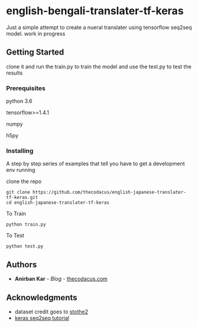 # english-bengali-translater-tf-keras

Just a simple attempt to create a nueral translater using tensorflow seq2seq model. work in progress

## Getting Started

clone it and run the train.py to train the model and use the test.py to test the results 

### Prerequisites

python 3.6

tensorflow>=1.4.1

numpy

h5py

### Installing

A step by step series of examples that tell you have to get a development env running

clone the repo

```
git clone https://github.com/thecodacus/english-japanese-translater-tf-keras.git
cd english-japanese-translater-tf-keras
```

To Train 

```
python train.py
```
To Test 

```
python test.py
```
## Authors

* **Anirban Kar** - *Blog* - [thecodacus.com](https://thecodacus.com)


## Acknowledgments

* dataset credit goes to [stothe2](https://github.com/stothe2/468-final/tree/master/en-jp/data)
* [keras seq2seq tutorial](https://blog.keras.io/a-ten-minute-introduction-to-sequence-to-sequence-learning-in-keras.html)
